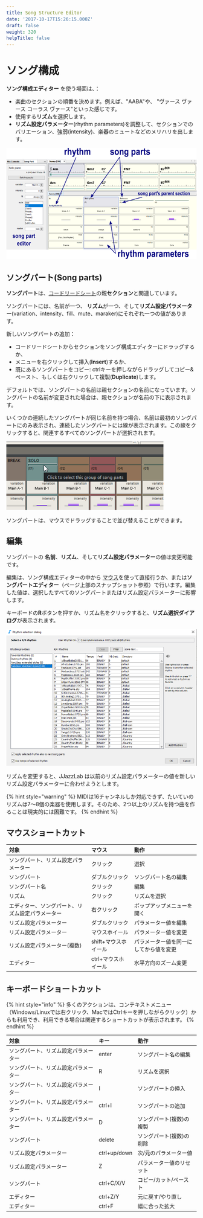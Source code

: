```yaml
---
title: Song Structure Editor
date: '2017-10-17T15:26:15.000Z'
draft: false
weight: 320
helpTitle: false
---
```


# ソング構成

**ソング構成エディター** を使う場面は、：

* 楽曲のセクションの順番を決めます。例えば、"AABA"や、 "ヴァース ヴァース コーラス ヴァース"といった感じです。
* 使用する**リズム**を選択します。 
* **リズム設定パラメーター**\(rhythm parameters\)を調整して、セクションでのバリエーション、強弱\(intensity\)、楽器のミュートなどのメリハリを出します。

![](../../.gitbook/assets/songstructureeditor.png)

## ソングパート\(Song parts\)

**ソングパート**は、[コードリードシート](chord-lead-sheet.md)の親**セクション**と関連しています。

ソングパートには、名前が一つ、 **リズム**が一つ、そして**リズム設定パラメーター**\(variation、intensity、fill、mute、maraker\)にそれぞれ一つの値があります。

新しいソングパートの追加：

* コードリードシートからセクションをソング構成エディターにドラッグするか、
* メニューを右クリックして挿入\(**Insert**\)するか、
* 既にあるソングパートをコピー: ctrlキーを押しながらドラッグしてコピー&ペースト、もしくは右クリックして複製\(**Duplicate**\)します。

デフォルトでは、ソングパートの名前は親セクションの名前になっています。ソングパートの名前が変更された場合は、親セクションが名前の下に表示されます。

いくつかの連続したソングパートが同じ名前を持つ場合、名前は最初のソングパートにのみ表示され、連続したソングパートには線が表示されます。この線をクリックすると、関連するすべてのソングパートが選択されます。

![](../../.gitbook/assets/songparts-samename.png)

ソングパートは、マウスでドラッグすることで並び替えることができます。

## 編集

ソングパートの **名前**、**リズム**、そして**リズム設定パラメーター**の値は変更可能です。

編集は、ソング構成エディターの中から [マウス](song-structure.md#mouse-shortcuts)を使って直接行うか、または**ソングパートエディター**（ページ上部のスナップショット参照）で行います。編集した値は、選択したすべてのソングパートまたはリズム設定パラメーターに影響します。

キーボードの**R**ボタンを押すか、リズム名をクリックすると、**リズム選択ダイアログ**が表示されます。

![](../../.gitbook/assets/rhythm-selection-dialog.png)

リズムを変更すると、JJazzLab は以前のリズム設定パラメーターの値を新しいリズム設定パラメーターに合わせようとします。

{% hint style="warning" %}
MIDIは16チャンネルしか対応できず、たいていのリズムは7～8個の楽器を使用します。そのため、2つ以上のリズムを持つ曲を作ることは現実的には困難です。
{% endhint %}

## マウスショートカット

| 対象 | マウス | 動作 |
| :--- | :--- | :--- |
| ソングパート、リズム設定パラメーター | クリック | 選択 |
| ソングパート | ダブルクリック | ソングパート名の編集 |
| ソングパート名 | クリック | 編集 |
| リズム | クリック | リズムを選択 |
| エディター、ソングパート、リズム設定パラメーター | 右クリック | ポップアップメニューを開く |
| リズム設定パラメーター | ダブルクリック | パラメーター値を編集 |
| リズム設定パラメーター | マウスホイール | パラメーター値を変更 |
| リズム設定パラメーター\(複数\) | shift+マウスホイール | パラメーター値を同一にしてから値を変更 |
| エディター | ctrl+マウスホイール | 水平方向のズーム変更 |

## キーボードショートカット

{% hint style="info" %}
多くのアクションは、コンテキストメニュー（Windows/Linuxでは右クリック、MacではCtrlキーを押しながらクリック）からも利用でき、利用できる場合は関連するショートカットが表示されます。
{% endhint %}

| 対象 | キー | 動作 |
| :--- | :--- | :--- |
| ソングパート、リズム設定パラメーター | enter | ソングパート名の編集 |
| ソングパート、リズム設定パラメーター | R | リズムを選択 |
| ソングパート、リズム設定パラメーター | I | ソングパートの挿入 |
| ソングパート、リズム設定パラメーター | ctrl+I | ソングパートの追加 |
| ソングパート、リズム設定パラメーター | D | ソングパート\(複数\)の複製 |
| ソングパート | delete | ソングパート\(複数\)の削除 |
| リズム設定パラメーター | ctrl+up/down | 次/元のパラメーター値 |
| リズム設定パラメーター | Z | パラメーター値のリセット |
| ソングパート | ctrl+C/X/V | コピー/カット/ペースト |
| エディター | ctrl+Z/Y | 元に戻す/やり直し |
| エディター | ctrl+F | 幅に合った拡大 |

